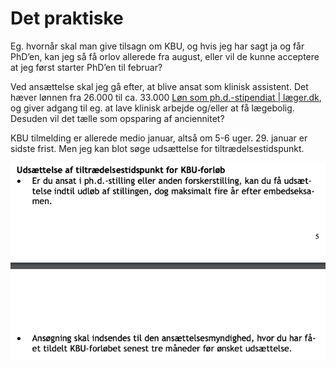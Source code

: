 # Det praktiske
Eg. hvornår skal man give tilsagn om KBU, og hvis jeg har sagt ja og får PhD’en, kan jeg så få orlov allerede fra august, eller vil de kunne acceptere at jeg først starter PhD’en til februar?

Ved ansættelse skal jeg gå efter, at blive ansat som klinisk assistent. Det hæver lønnen fra 26.000 til ca. 33.000
[Løn som ph.d.-stipendiat | læger.dk](https://www.laeger.dk/loen-som-phd-stipendiat), og giver adgang til eg. at lave klinisk arbejde og/eller at få lægebolig. Desuden vil det tælle som opsparing af anciennitet?

KBU tilmelding er allerede medio januar, altså om 5-6 uger. 29. januar er sidste frist. Men jeg kan blot søge udsættelse for tiltrædelsestidspunkt.

![](BearImages/9C209C1C-818D-4A86-B7F7-C02E249836C5-4241-000001EFB733D8A4/41B18164-33CD-4E1E-9A41-E046F8C22F12.png)

<!-- {BearID:71820E32-E521-4393-A9AB-895751086614-4241-000001DB0049C81F} -->
